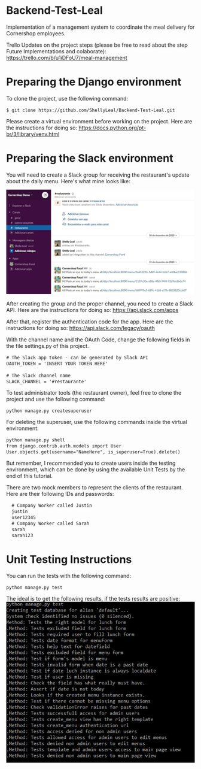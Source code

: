 # Backend-Test-Leal
Implementation of a management system to coordinate the meal delivery for Cornershop employees.

Trello Updates on the project steps (please be free to read about the step Future Implementations and colaborate): https://trello.com/b/u1iDFoU7/meal-management


# Preparing the Django environment
To clone the project, use the following command:

    $ git clone https://github.com/ShellyLeal/Backend-Test-Leal.git

Please create a virtual environment before working on the project. Here are the instructions for doing so: https://docs.python.org/pt-br/3/library/venv.html


# Preparing the Slack environment

You will need to create a Slack group for receiving the restaurant's update about the daily menu.
Here's what mine looks like:

![Slack Demo](https://github.com/ShellyLeal/Backend-Test-Leal/blob/progress/docs/slackdemo.JPG)


After creating the group and the proper channel, you need to create a Slack API. Here are the instructions for doing so: https://api.slack.com/apps

After that, register the authentication code for the app. Here are the instructions for doing so: https://api.slack.com/legacy/oauth

With the channel name and the OAuth Code, change the following fields in the file settings.py of this project.

    # The Slack app token - can be generated by Slack API 
    OAUTH_TOKEN = 'INSERT YOUR TOKEN HERE' 

    # The Slack channel name
    SLACK_CHANNEL = '#restaurante'


To test administrator tools (the restaurant owner), feel free to clone the project and use the following command:

    python manage.py createsuperuser

For deleting the superuser, use the following commands inside the virtual environment:
    
    python manage.py shell
    from django.contrib.auth.models import User
    User.objects.get(username="NameHere", is_superuser=True).delete()
  
But remember, I recommended you to create users inside the testing environment, which can be done by using the available Unit Tests by the end of this tutorial.

There are two mock members to represent the clients of the restaurant. Here are their following IDs and passwords:

      # Company Worker called Justin
      justin
      user12345
      # Company Worker called Sarah
      sarah
      sarah123


# Unit Testing Instructions
You can run the tests with the following command: 

    python manage.py test
    
The ideal is to get the following results, if the tests results are positive:
![UnitTests](https://github.com/ShellyLeal/Backend-Test-Leal/blob/progress/docs/unittest.JPG)




